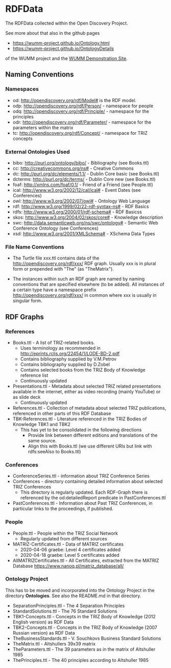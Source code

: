# RDFData

The RDFData collected within the Open Discovery Project.

See more about that also in the github pages
* <https://wumm-project.github.io/Ontology.html>
* <https://wumm-project.github.io/OntologyDetails>

of the WUMM project and the
[WUMM Demonstration Site](http://wumm.uni-leipzig.de/index.php).

## Naming Conventions

### Namespaces

* od: <http://opendiscovery.org/rdf/Model#> is the RDF model.
* odp: <http://opendiscovery.org/rdf/Person/> - namespace for people
* odq: <http://opendiscovery.org/rdf/Principle/> - namespace for the principles
* odr: <http://opendiscovery.org/rdf/Parameter/> - namespace for the parameters within the matrix
* tc: <http://opendiscovery.org/rdf/Concept/> - namespace for TRIZ concepts

### External Ontologies Used

* bibo: <http://purl.org/ontology/bibo/> - Bibliography (see Books.ttl)
* cc: <http://creativecommons.org/ns#> - Creative Commons
* dc: <http://purl.org/dc/elements/1.1/> - Dublin Core basic (see Books.ttl)
* dcterms: <http://purl.org/dc/terms/> - Dublin Core new (see Books.ttl)
* foaf: <http://xmlns.com/foaf/0.1/> - Friend of a Friend (see People.ttl)
* ical: <http://www.w3.org/2002/12/cal/ical#> - Event Dates (see Conferences)
* owl: <http://www.w3.org/2002/07/owl#> - Ontology Web Language
* rdf: <http://www.w3.org/1999/02/22-rdf-syntax-ns#> - RDF Basics
* rdfs: <http://www.w3.org/2000/01/rdf-schema#> - RDF Basicss
* skos: <http://www.w3.org/2004/02/skos/core#> - Knowledge description 
* swc: <http://data.semanticweb.org/ns/swc/ontology#> - Semantic Web Conference Ontology (see Conferences) 
* xsd: <http://www.w3.org/2001/XMLSchema#> - XSchema Data Types

### File Name Conventions

* The Turtle file xxx.ttl contains data of the
  <http://opendiscovery.org/rdf/xxx/> RDF graph. Usually xxx is in plural
  form or prepended with "The" (as "TheMatrix").

* The instances within such an RDF graph are named by naming conventions that
  are specified elsewhere (to be added). All instances of a certain type have
  a namespace prefix <http://opendiscovery.org/rdf/xxx/> in common where xxx
  is usually in singular form.

## RDF Graphs

### References

* Books.ttl - A list of TRIZ-related books.
  * Uses terminology as recommended in <http://eprints.rclis.org/22454/1/LODE-BD-2.pdf>
  * Contains bibliography supplied by V.M.Petrov
  * Contains bibliography supplied by D.Zobel
  * Contains selected books from the TRIZ Body of Knowledge reference list
  * Continuously updated
* Presentations.ttl - Metadata about selected TRIZ related presentations
  available in the internet, either as video recording (mainly YouTube) or as
  slide deck
  * Continuously updated
* References.ttl - Collection of metadata about selected TRIZ publications,
  referenced in other parts of this RDF Database
* TBK-References.ttl - Literature referenced in the TRIZ Bodies of Knowledge
  TBK1 and TBK2
  * This has yet to be consolidated in the following directions
    * Provide link between different editions and translations of the same source.
    * Align this with Books.ttl (we use different URIs but link with
      rdfs:seeAlso to Books.ttl)

### Conferences

* ConferenceSeries.ttl - information about TRIZ Conference Series
* Conferences - directory containing detailed information about selected TRIZ
  Conferences
  * This directory is regularly updated. Each RDF-Graph there is referenced by
    the od:detailedReport predicate in PastConferences.ttl  
* PastConferences.ttl - Information about Past TRIZ Conferences, in particular
  links to the proceedings, if published.

### People

* People.ttl - People within the TRIZ Social Network
  * Regularly updated from different  sources
* MATRIZ-Certificates.ttl - Data of MATRIZ certificates
  * 2020-04-06 graebe: Level 4 certificates added
  * 2020-04-18 graebe: Level 5 certificates added
* AllMATRIZCertificates.ttl - All Certificates, extracted from the MATRIZ
  Database <https://www.nanoq.pl/matriz_database/all/>

### Ontology Project

This has to be moved and incorporated into the Ontology Project in the
directory __Ontologies__.  See also the README.md in that directory.

* SeparationPrinciples.ttl - The 4 Separation Principles
* StandardSolutions.ttl - The 76 Standard Solutions 
* TBK1-Concepts.ttl - Concepts in the TRIZ Body of Knowledge (2012 English
  version) as RDF Data
* TBK2-Concepts.ttl - Concepts in the TRIZ Body of Knowledge (2007 Russian
  version) as RDF Data
* TheBusinessStandards.ttl - V. Souchkovs Business Standard Solutions 
* TheMatrix.ttl - Altshullers 39x39 matrix 
* TheParameters.ttl - The 39 parameters as in the matrix of Altshuller 1985 
* ThePrinciples.ttl - The 40 principles according to Altshuller 1985 

